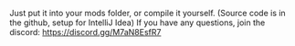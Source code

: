 Just put it into your mods folder, or compile it yourself. (Source code is in the github, setup for IntelliJ Idea)
If you have any questions, join the discord: https://discord.gg/M7aN8EsfR7
